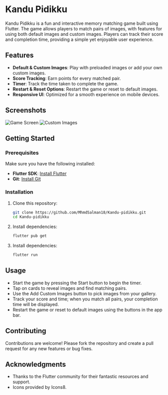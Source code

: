 # Kandu Pidikku 

Kandu Pidikku is a fun and interactive memory matching game built using Flutter. The game allows players to match pairs of images, with features for using both default images and custom images. Players can track their score and completion time, providing a simple yet enjoyable user experience.

## Features

- **Default & Custom Images**: Play with preloaded images or add your own custom images.
- **Score Tracking**: Earn points for every matched pair.
- **Timer**: Track the time taken to complete the game.
- **Restart & Reset Options**: Restart the game or reset to default images.
- **Responsive UI**: Optimized for a smooth experience on mobile devices.

## Screenshots

<!-- Include some screenshots of your app's UI here -->
![Game Screen](screenshots/game_screen.png)
![Custom Images](screenshots/custom_images.png)

## Getting Started

### Prerequisites

Make sure you have the following installed:
- **Flutter SDK**: [Install Flutter](https://flutter.dev/docs/get-started/install)
- **Git**: [Install Git](https://git-scm.com/book/en/v2/Getting-Started-Installing-Git)

### Installation

1. Clone this repository:
   ```bash
   git clone https://github.com/MhmdSalman18/Kandu-pidikku.git
   cd Kandu-pidikku
   
   
2. Install dependencies:
     ```bash
   flutter pub get

2. Install dependencies:
     ```bash
   flutter run

## Usage

- Start the game by pressing the Start button to begin the timer.
- Tap on cards to reveal images and find matching pairs.
- Use the Add Custom Images button to pick images from your gallery.
- Track your score and time; when you match all pairs, your completion time will be displayed.
- Restart the game or reset to default images using the buttons in the app bar.

## Contributing

Contributions are welcome! Please fork the repository and create a pull request for any new features or bug fixes.

## Acknowledgments

- Thanks to the Flutter community for their fantastic resources and support.
- Icons provided by Icons8.
